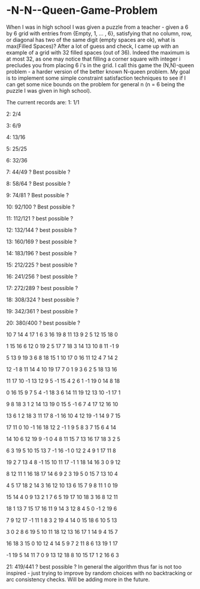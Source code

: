 # -N-N--Queen-Game-Problem

When I was in high school I was given a puzzle from a teacher - given a 6 by 6 grid with entries from {Empty, 1, ... , 6}, satisfying that no column, row, or diagonal has two of the same digit (empty spaces are ok), what is max(Filled Spaces)? After a lot of guess and check, I came up with an example of a grid with 32 filled spaces (out of 36). Indeed the maximum is at most 32, as one may notice that filling a corner square with integer i precludes you from placing 6 i's in the grid. I call this game the (N,N)-queen problem - a harder version of the better known N-queen problem. My goal is to implement some simple constraint satisfaction techniques to see if I can get some nice bounds on the problem for general n (n = 6 being the puzzle I was given in high school).

The current records are:
1: 1/1

2: 2/4

3: 6/9

4: 13/16

5: 25/25

6: 32/36

7: 44/49 ? Best possible ?

8: 58/64 ? Best possible ?

9: 74/81 ? Best possible ?

10: 92/100 ? Best possible ?

11: 112/121 ? best possible ?

12: 132/144 ? best possible ? 

13: 160/169 ? best possible ?

14: 183/196 ? best possible ? 

15: 212/225 ? best possible ?

16: 241/256 ? best possible ?

17: 272/289 ? best possible ?

18: 308/324 ? best possible ?

19: 342/361 ? best possible ?

20: 380/400 ? best possible ?

 10  7  14  4  17  1  6  3  16  19  8  11  13  9  2  5  12  15  18  0 

 1  15  16  6  12  0  19  2  5  17  7  18  3  14  13  10  8  11  -1  9 

 5  13  9  19  3  6  8  18  15  1  10  17  0  16  11  12  4  7  14  2 

 12  -1  8  11  14  4  10  19  17  7  0  1  9  3  6  2  5  18  13  16 

 11  17  10  -1  13  12  9  5  -1  15  4  2  6  1  -1  19  0  14  8  18 

 0  16  15  9  7  5  4  -1  18  3  6  14  11  19  12  13  10  -1  17  1 

 9  8  18  3  1  2  14  13  19  0  15  5  -1  6  7  4  17  12  16  10 

 13  6  1  2  18  3  11  17  8  -1  16  10  4  12  19  -1  14  9  7  15 

 17  11  0  10  -1  16  18  12  2  -1  1  9  5  8  3  7  15  6  4  14 

 14  10  6  12  19  9  -1  0  4  8  11  15  7  13  16  17  18  3  2  5 

 6  3  19  5  10  15  13  7  -1  16  -1  0  12  2  4  9  1  17  11  8 

 19  2  7  13  4  8  -1  15  10  11  17  -1  1  18  14  16  3  0  9  12 

 8  12  11  1  16  18  17  14  6  9  2  3  19  5  0  15  7  13  10  4 

 4  5  17  18  2  14  3  16  12  10  13  6  15  7  9  8  11  1  0  19 

 15  14  4  0  9  13  2  1  7  6  5  19  17  10  18  3  16  8  12  11 

 18  1  13  7  15  17  16  11  9  14  3  12  8  4  5  0  -1  2  19  6 

 7  9  12  17  -1  11  1  8  3  2  19  4  14  0  15  18  6  10  5  13 

 3  0  2  8  6  19  5  10  11  18  12  13  16  17  1  14  9  4  15  7 

 16  18  3  15  0  10  12  4  14  5  9  7  2  11  8  6  13  19  1  17 

 -1  19  5  14  11  7  0  9  13  12  18  8  10  15  17  1  2  16  6  3 

21: 419/441 ? best possible ?
In general the algorithm thus far is not too inspired - just trying to improve by random choices with no backtracking or arc consistency checks. Will be adding more in the future.
